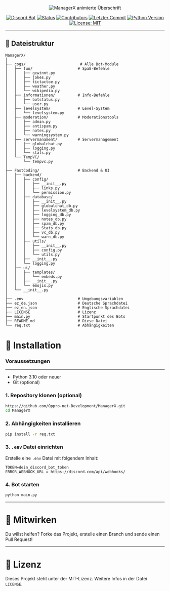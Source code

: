 <p align="center">
  <img src="https://readme-typing-svg.demolab.com?font=Fira+Code&weight=500&pause=1000&color=F75590&center=true&vCenter=true&width=435&lines=Willkommen+bei+ManagerX!;Ein+kostenloser+Discord+Bot!;Moderation%2C+Fun%2C+Logging+und+mehr!" alt="ManagerX animierte Überschrift">
</p>

<p align="center">
  <a href="#"><img src="https://img.shields.io/badge/Discord-Bot-5865F2?style=flat&logo=discord&logoColor=white" alt="Discord Bot"></a>
  <a href="#"><img src="https://img.shields.io/badge/status-Aktiv-brightgreen?style=flat&logo=serverfault" alt="Status"></a>
  <a href="#"><img src="https://img.shields.io/github/contributors/Oppro-net-Development/ManagerX?style=flat" alt="Contributors"></a>
  <a href="#"><img src="https://img.shields.io/github/last-commit/Oppro-net-Development/ManagerX?style=flat" alt="Letzter Commit"></a>
  <a href="https://www.python.org/"><img src="https://img.shields.io/badge/python-3.10%2B-blue?logo=python" alt="Python Version"></a>
  <a href="https://github.com/Oppro-net-Development/ManagerX/blob/main/LICENSE"><img src="https://img.shields.io/badge/License-MIT-yellow.svg" alt="License: MIT"></a>
</p>

---

## 📁 Dateistruktur

```plaintext
ManagerX/
│
├── cogs/                        # Alle Bot-Module
│   ├── fun/                    # Spaß-Befehle
│   │   ├── gewinnt.py
│   │   ├── jokes.py
│   │   ├── tictactoe.py
│   │   ├── weather.py
│   │   └── wikipedia.py
│   ├── informationen/          # Info-Befehle
│   │   ├── botstatus.py
│   │   └── user.py
│   ├── levelsystem/            # Level-System
│   │   └── levelsystem.py
│   ├── moderation/             # Moderationstools
│   │   ├── admin.py
│   │   ├── antispam.py
│   │   ├── notes.py
│   │   └── warningsystem.py
│   ├── servermanament/         # Servermanagement
│   │   ├── globalchat.py
│   │   ├── logging.py
│   │   └── stats.py
│   └── TempVC/
│       └── tempvc.py
│
├── FastCoding/                 # Backend & UI
│   ├── backend/
│   │   ├── config/
│   │   │   ├── __init__.py
│   │   │   ├── links.py
│   │   │   └── permission.py
│   │   ├── database/
│   │   │   ├── __init__.py
│   │   │   ├── globalchat_db.py
│   │   │   ├── levelsystem_db.py
│   │   │   ├── logging_db.py
│   │   │   ├── notes_db.py
│   │   │   ├── spam_db.py
│   │   │   ├── Stats_db.py
│   │   │   ├── vc_db.py
│   │   │   └── warn_db.py
│   │   ├── utils/
│   │   │   ├── __init__.py
│   │   │   ├── config.py
│   │   │   └── utils.py
│   │   ├── __init__.py
│   │   └── logging.py
│   ├── ui/
│   │   ├── templates/
│   │   │   └── embeds.py
│   │   ├── __init__.py
│   │   └── emojis.py
│   └── __init__.py
│
├── .env                        # Umgebungsvariablen
├── ez_de.json                  # Deutsche Sprachdatei
├── ez_en.json                  # Englische Sprachdatei
├── LICENSE                     # Lizenz
├── main.py                     # Startpunkt des Bots
├── README.md                   # Diese Datei
└── req.txt                     # Abhängigkeiten
```

# 🚀 Installation
### Voraussetzungen

---

- Python 3.10 oder neuer
- Git (optional)

### 1. Repository klonen (optional)
```bash
https://github.com/Oppro-net-Development/ManagerX.git
cd ManagerX
```

### 2. Abhängigkeiten installieren
```bash
pip install -r req.txt
```

### 3. ```.env``` Datei einrichten
Erstelle eine ```.env``` Datei mit folgendem Inhalt:
```env
TOKEN=dein_discord_bot_token
ERROR_WEBHOOK_URL = https://discord.com/api/webhooks/
```

### 4. Bot starten
```bash
python main.py
```

---

# 🤝 Mitwirken
Du willst helfen? Forke das Projekt, erstelle einen Branch und sende einen Pull Request!

---

# 📜 Lizenz
Dieses Projekt steht unter der MIT-Lizenz. Weitere Infos in der Datei ```LICENSE```.

